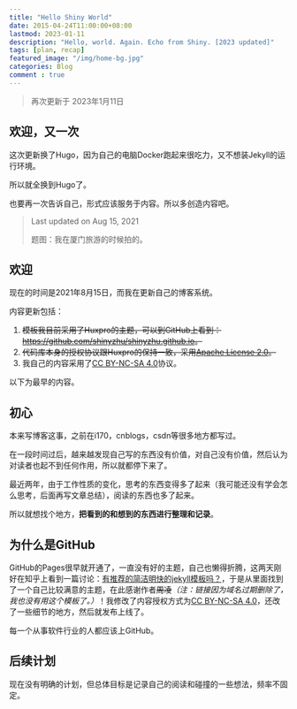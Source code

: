 ```yaml
---
title: "Hello Shiny World"
date: 2015-04-24T11:00:00+08:00
lastmod: 2023-01-11
description: "Hello, world. Again. Echo from Shiny. [2023 updated]"
tags: [plan, recap]
featured_image: "/img/home-bg.jpg"
categories: Blog
comment : true
---
```


> 再次更新于 2023年1月11日

## 欢迎，又一次

这次更新换了Hugo，因为自己的电脑Docker跑起来很吃力，又不想装Jekyll的运行环境。

所以就全换到Hugo了。

也要再一次告诉自己，形式应该服务于内容。所以多创造内容吧。

> Last updated on Aug 15, 2021
>
> 题图：我在厦门旅游的时候拍的。

## 欢迎

现在的时间是2021年8月15日，而我在更新自己的博客系统。

内容更新包括：

1. ~~模板我目前采用了Huxpro的主题，可以到GitHub上看到：<https://github.com/shinyzhu/shinyzhu.github.io>。~~
2. ~~代码库本身的授权协议跟Huxpro的保持一致，采用[Apache License 2.0](https://github.com/shinyzhu/shinyzhu.github.io/blob/master/LICENSE)。~~
3. 我自己的内容采用了[CC BY-NC-SA 4.0](https://creativecommons.org/licenses/by-nc-sa/4.0/)协议。

以下为最早的内容。

## 初心

本来写博客这事，之前在i170，cnblogs，csdn等很多地方都写过。

在一段时间过后，越来越发现自己写的东西没有价值，对自己没有价值，然后认为对读者也起不到任何作用，所以就都停下来了。

最近两年，由于工作性质的变化，思考的东西变得多了起来（我可能还没有学会怎么思考，后面再写文章总结），阅读的东西也多了起来。

所以就想找个地方，**把看到的和想到的东西进行整理和记录**。

## 为什么是GitHub

GitHub的Pages很早就开通了，一直没有好的主题，自己也懒得折腾，这两天刚好在知乎上看到一篇讨论：[有推荐的简洁明快的jekyll模板吗？](http://www.zhihu.com/question/20223939)，于是从里面找到了一个自己比较满意的主题，在此感谢作者~~周凌~~*（注：链接因为域名过期删除了，我也没有用这个模板了。）*！我修改了内容授权方式为[CC BY-NC-SA 4.0](https://creativecommons.org/licenses/by-nc-sa/4.0/)，还改了一些细节的地方，然后就发布上线了。

每一个从事软件行业的人都应该上GitHub。

## 后续计划

现在没有明确的计划，但总体目标是记录自己的阅读和碰撞的一些想法，频率不固定。